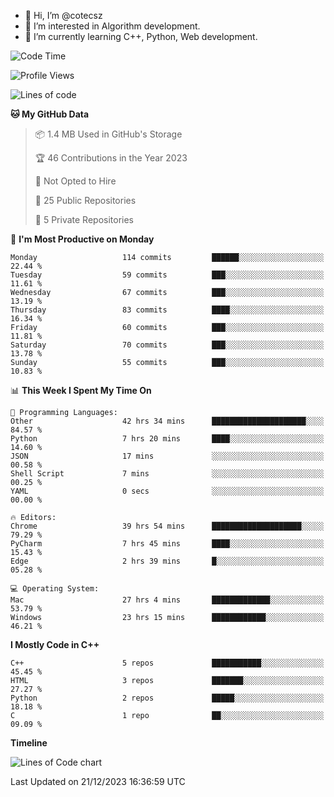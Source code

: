 - 👋 Hi, I’m @cotecsz
- 👀 I’m interested in Algorithm development.
- 🌱 I’m currently learning C++, Python, Web development.

<!---
cotecsz/cotecsz is a ✨ special ✨ repository because its `README.md` (this file) appears on your GitHub profile.
You can click the Preview link to take a look at your changes.
--->

<!--START_SECTION:waka-->
![Code Time](http://img.shields.io/badge/Code%20Time-203%20hrs%2038%20mins-blue)

![Profile Views](http://img.shields.io/badge/Profile%20Views-0-blue)

![Lines of code](https://img.shields.io/badge/From%20Hello%20World%20I%27ve%20Written-1.2%20million%20lines%20of%20code-blue)

**🐱 My GitHub Data** 

> 📦 1.4 MB Used in GitHub's Storage 
 > 
> 🏆 46 Contributions in the Year 2023
 > 
> 🚫 Not Opted to Hire
 > 
> 📜 25 Public Repositories 
 > 
> 🔑 5 Private Repositories 
 > 
📅 **I'm Most Productive on Monday** 

```text
Monday                   114 commits         ██████░░░░░░░░░░░░░░░░░░░   22.44 % 
Tuesday                  59 commits          ███░░░░░░░░░░░░░░░░░░░░░░   11.61 % 
Wednesday                67 commits          ███░░░░░░░░░░░░░░░░░░░░░░   13.19 % 
Thursday                 83 commits          ████░░░░░░░░░░░░░░░░░░░░░   16.34 % 
Friday                   60 commits          ███░░░░░░░░░░░░░░░░░░░░░░   11.81 % 
Saturday                 70 commits          ███░░░░░░░░░░░░░░░░░░░░░░   13.78 % 
Sunday                   55 commits          ███░░░░░░░░░░░░░░░░░░░░░░   10.83 % 
```


📊 **This Week I Spent My Time On** 

```text
💬 Programming Languages: 
Other                    42 hrs 34 mins      █████████████████████░░░░   84.57 % 
Python                   7 hrs 20 mins       ████░░░░░░░░░░░░░░░░░░░░░   14.60 % 
JSON                     17 mins             ░░░░░░░░░░░░░░░░░░░░░░░░░   00.58 % 
Shell Script             7 mins              ░░░░░░░░░░░░░░░░░░░░░░░░░   00.25 % 
YAML                     0 secs              ░░░░░░░░░░░░░░░░░░░░░░░░░   00.00 % 

🔥 Editors: 
Chrome                   39 hrs 54 mins      ████████████████████░░░░░   79.29 % 
PyCharm                  7 hrs 45 mins       ████░░░░░░░░░░░░░░░░░░░░░   15.43 % 
Edge                     2 hrs 39 mins       █░░░░░░░░░░░░░░░░░░░░░░░░   05.28 % 

💻 Operating System: 
Mac                      27 hrs 4 mins       █████████████░░░░░░░░░░░░   53.79 % 
Windows                  23 hrs 15 mins      ████████████░░░░░░░░░░░░░   46.21 % 
```

**I Mostly Code in C++** 

```text
C++                      5 repos             ███████████░░░░░░░░░░░░░░   45.45 % 
HTML                     3 repos             ███████░░░░░░░░░░░░░░░░░░   27.27 % 
Python                   2 repos             █████░░░░░░░░░░░░░░░░░░░░   18.18 % 
C                        1 repo              ██░░░░░░░░░░░░░░░░░░░░░░░   09.09 % 
```



**Timeline**

![Lines of Code chart](https://raw.githubusercontent.com/cotecsz/cotecsz/master/assets/bar_graph.png)


 Last Updated on 21/12/2023 16:36:59 UTC
<!--END_SECTION:waka-->
